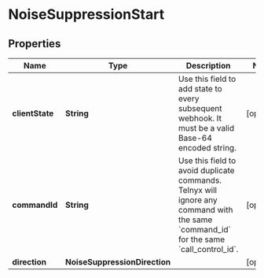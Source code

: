 

# NoiseSuppressionStart


## Properties

| Name | Type | Description | Notes |
|------------ | ------------- | ------------- | -------------|
|**clientState** | **String** | Use this field to add state to every subsequent webhook. It must be a valid Base-64 encoded string. |  [optional] |
|**commandId** | **String** | Use this field to avoid duplicate commands. Telnyx will ignore any command with the same &#x60;command_id&#x60; for the same &#x60;call_control_id&#x60;. |  [optional] |
|**direction** | **NoiseSuppressionDirection** |  |  [optional] |



